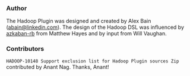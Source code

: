 <!--
Copyright 2014 LinkedIn Corp.

Licensed under the Apache License, Version 2.0 (the "License"); you may not
use this file except in compliance with the License. You may obtain a copy of
the License at

http://www.apache.org/licenses/LICENSE-2.0

Unless required by applicable law or agreed to in writing, software
distributed under the License is distributed on an "AS IS" BASIS, WITHOUT
WARRANTIES OR CONDITIONS OF ANY KIND, either express or implied. See the
License for the specific language governing permissions and limitations under
the License.
-->

### Author

The Hadoop Plugin was designed and created by Alex Bain (abain@linkedin.com). The design of the
Hadoop DSL was influenced by [azkaban-rb](https://github.com/matthayes/azkaban-rb) from Matthew
Hayes and by input from Will Vaughan.

### Contributors

`HADOOP-10148 Support exclusion list for Hadoop Plugin sources Zip` contributed by Anant Nag.
Thanks, Anant!
